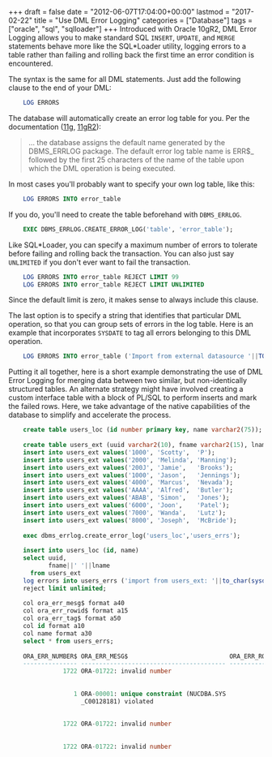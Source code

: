 +++
draft       = false
date        = "2012-06-07T17:04:00+00:00"
lastmod     = "2017-02-22"
title       = "Use DML Error Logging"
categories  = ["Database"]
tags        = ["oracle", "sql", "sqlloader"]
+++
Introduced with Oracle 10gR2, DML Error Logging allows you to make standard SQL `INSERT`, `UPDATE`, and `MERGE` statements behave more like the SQL*Loader utility, logging errors to a table rather than failing and rolling back the first time an error condition is encountered. 

The syntax is the same for all DML statements. Just add the following clause to the end of your DML:

```sql
    LOG ERRORS 
```

The database will automatically create an error log table for you. Per the documentation ([11g][1], [11gR2][2]):
> … the database assigns the default name generated by the DBMS_ERRLOG package. The default error log table name is ERR$_ followed by the first 25 characters of the name of the table upon which the DML operation is being executed.

In most cases you'll probably want to specify your own log table, like this:

```sql
    LOG ERRORS INTO error_table
```

If you do, you'll need to create the table beforehand with `DBMS_ERRLOG`.

```sql
    EXEC DBMS_ERRLOG.CREATE_ERROR_LOG('table', 'error_table');
```

Like SQL*Loader, you can specify a maximum number of errors to tolerate before failing and rolling back the transaction. You can also just say `UNLIMITED` if you don't ever want to fail the transaction. 

```sql
    LOG ERRORS INTO error_table REJECT LIMIT 99
    LOG ERRORS INTO error_table REJECT LIMIT UNLIMITED
```

Since the default limit is zero, it makes sense to always include this clause.

The last option is to specify a string that identifies that particular DML operation, so that you can group sets of errors in the log table. Here is an example that incorporates `SYSDATE` to tag all errors belonging to this DML operation.

```sql
    LOG ERRORS INTO error_table ('Import from external datasource '||TO_CHAR(SYSDATE)) REJECT LIMIT UNLIMITED
```

Putting it all together, here is a short example demonstrating the use of DML Error Logging for merging data between two similar, but non-identically structured tables. An alternate strategy might have involved creating a custom interface table with a block of PL/SQL to perform inserts and mark the failed rows. Here, we take advantage of the native capabilities of the database to simplify and accelerate the process.

```sql
    create table users_loc (id number primary key, name varchar2(75));
    
    create table users_ext (uuid varchar2(10), fname varchar2(15), lname varchar2(20));
    insert into users_ext values('1000', 'Scotty',  'P');
    insert into users_ext values('2000', 'Melinda', 'Manning');
    insert into users_ext values('200J', 'Jamie',   'Brooks');
    insert into users_ext values('1000', 'Jason',   'Jennings');
    insert into users_ext values('4000', 'Marcus',  'Nevada');
    insert into users_ext values('AAAA', 'Alfred',  'Butler');
    insert into users_ext values('ABAB', 'Simon',   'Jones');
    insert into users_ext values('6000', 'Joon',    'Patel');
    insert into users_ext values('7000', 'Wanda',   'Lutz');
    insert into users_ext values('8000', 'Joseph',  'McBride');
    
    exec dbms_errlog.create_error_log('users_loc','users_errs');
    
    insert into users_loc (id, name) 
    select uuid, 
           fname||' '||lname 
      from users_ext 
    log errors into users_errs ('import from users_ext: '||to_char(sysdate)) 
    reject limit unlimited;
    
    col ora_err_mesg$ format a40
    col ora_err_rowid$ format a15
    col ora_err_tag$ format a50
    col id format a10
    col name format a30
    select * from users_errs;
    
    ORA_ERR_NUMBER$ ORA_ERR_MESG$                            ORA_ERR_ROWID$  ORA_ERR_OPTYP$ ORA_ERR_TAG$                                       ID         NAME                         
    --------------- ---------------------------------------- --------------- -------------- -------------------------------------------------- ---------- ------------------------------
               1722 ORA-01722: invalid number                                I              import from users_ext: 07-JUN-2012 12:00:09        200J       Jamie Brooks                   
                                                                                                                                                                                         
    
                  1 ORA-00001: unique constraint (NUCDBA.SYS                 I              import from users_ext: 07-JUN-2012 12:00:09        1000       Jason Jennings                 
                    _C00128181) violated                                                                                                                                                 
                                                                                                                                                                                         
    
               1722 ORA-01722: invalid number                                I              import from users_ext: 07-JUN-2012 12:00:09        AAAA       Alfred Butler                  
                                                                                                                                                                                         
    
               1722 ORA-01722: invalid number                                I              import from users_ext: 07-JUN-2012 12:00:09        ABAB       Simon Jones                    
```

[1]: http://docs.oracle.com/cd/B28359%5F01/server.111/b28286/statements%5F9014.htm
[2]: http://docs.oracle.com/cd/E11882_01/server.112/e25494/tables004.htm#InsertDMLErrorLogging

